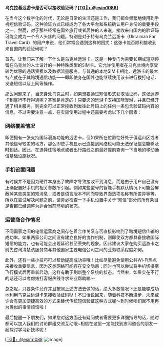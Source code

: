 **乌克拉基远游卡是否可以接收验证码？[[TG💪+ @esim1088](https://t.me/s/esim1088)]**

在当今这个数字化的时代，无论是日常的生活还是工作，我们都会频繁地使用到手机短信验证码。这种验证方式已经成为了各大平台和系统确认用户身份的重要手段之一。然而，对于那些经常在国外旅行或者居住的人来说，接收来自国内的验证码可能会成为一个令人头疼的问题。特别是对于持有乌克兰远游卡（Ukrainian Far Travel Card）的用户来说，他们常常会遇到这样的困扰：这张卡能否顺利接收到来自国内的验证码呢？

首先，让我们来了解一下什么是乌克兰远游卡。这是一种专门为需要长期或短期停留在乌克兰的人士设计的一种特殊类型的SIM卡。它允许使用者在乌克兰境内享受较为优惠的通话资费以及数据流量服务。与普通的本地SIM卡相比，远游卡的最大特点就在于其跨境通信功能——即即使身在国外也能继续使用该卡进行拨打电话、发送短信以及上网等操作。

那么问题来了，当您身处乌克兰时，如果想要通过短信形式获取验证码，这张远游卡到底行不行得通呢？答案是肯定的！只要您的远游卡支持国际漫游，并且已经开通了相关服务，则完全可以正常接收到发往此号码上的任何一条包含验证码内容的信息。不过需要注意一点，在实际使用过程中还需要考虑以下几个因素：

### 网络覆盖情况

即便拥有一张支持国际漫游功能的远游卡，但如果所在位置恰好处于偏远山区或者其他信号较差的地方，那么即使手机显示已连接到网络也可能无法保证信息能够及时到达。因此，在选择住宿地点或者出行路线之前最好提前查询一下当地的移动通信基础设施状况。

### 手机设置问题

有时候并不是因为硬件本身出了故障才导致接收不到消息，而是由于用户自己没有正确配置好手机的相关参数所引起。例如某些型号的智能手机默认情况下可能会屏蔽掉某些类型的短消息；或者是语言版本不同而导致界面选项名称有所差异等等。所以在尝试解决问题之前，请务必检查一下手机设置中关于“短信”部分的所有条目是否都已经调整为适合当前环境的状态。

### 运营商合作情况

不同国家之间的电信运营商之间存在着合作关系与否直接影响到了跨境短信传输的成功率。如果两家公司之间没有建立良好的协作机制，则即使双方都具备接收国际短信的能力，也有可能会出现延迟甚至丢失的现象。因此建议大家在购买远游卡之前先咨询清楚该服务商与其他国家主要电信公司之间的业务联系程度如何。

此外，还有一些小技巧可以帮助提高成功率哦！比如尽量避免使用公共Wi-Fi热点来接收重要信息，因为这类网络可能存在安全隐患；同时也可以尝试将手机切换至飞行模式后再重新启动，这样有助于刷新整个系统的状态。当然啦，如果实在不行的话还可以考虑拨打客服热线寻求专业帮助嘛～

总之呢，只要条件允许并且按照上述方法去做的话，绝大多数情况下还是能够成功地利用乌克兰远游卡来接收验证码哒！不过话说回来，随着科技不断进步，未来或许会有更加便捷高效的方式来替代传统短信验证这种方式呢～到时候咱们就不用再为类似的事情烦恼啦！

最后提醒一下朋友们，如果您对这方面还有疑问或者需要更多详细指导的话，随时都可以加入我们的讨论群组交流互动哦~相信在这里一定能找到志同道合的朋友一起探讨学习新技术呢！

[[TG💪+ @esim1088](https://t.me/s/esim1088) ![Image](https://i.postimg.cc/4NQfJmqS/Snipaste-2025-05-13-00-14-12.png)]